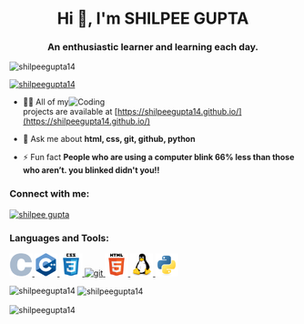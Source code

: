 <h1 align="center">Hi 👋, I'm SHILPEE GUPTA</h1>
<h3 align="center">An enthusiastic learner and learning each day.</h3>

<p align="left"> <img src="https://komarev.com/ghpvc/?username=shilpeegupta14&label=Profile%20views&color=0e75b6&style=flat" alt="shilpeegupta14" /> </p>

<p align="left"> <a href="https://github.com/ryo-ma/github-profile-trophy"><img src="https://github-profile-trophy.vercel.app/?username=shilpeegupta14" alt="shilpeegupta14" /></a> </p>
<img align="right" alt="Coding" width="400" src="https://cdn.dribbble.com/users/264642...">


- 👨‍💻 All of my projects are available at [https://shilpeegupta14.github.io/](https://shilpeegupta14.github.io/)

- 💬 Ask me about **html, css, git, github, python**

- ⚡ Fun fact **People who are using a computer blink 66% less than those who aren’t. you blinked didn't you!!**

<h3 align="left">Connect with me:</h3>
<p align="left">
<a href="https://linkedin.com/in/shilpee gupta" target="blank"><img align="center" src="https://cdn.jsdelivr.net/npm/simple-icons@3.0.1/icons/linkedin.svg" alt="shilpee gupta" height="30" width="40" /></a>
</p>

<h3 align="left">Languages and Tools:</h3>
<p align="left"> <a href="https://www.cprogramming.com/" target="_blank"> <img src="https://raw.githubusercontent.com/devicons/devicon/master/icons/c/c-original.svg" alt="c" width="40" height="40"/> </a> <a href="https://www.w3schools.com/cpp/" target="_blank"> <img src="https://raw.githubusercontent.com/devicons/devicon/master/icons/cplusplus/cplusplus-original.svg" alt="cplusplus" width="40" height="40"/> </a> <a href="https://www.w3schools.com/css/" target="_blank"> <img src="https://raw.githubusercontent.com/devicons/devicon/master/icons/css3/css3-original-wordmark.svg" alt="css3" width="40" height="40"/> </a> <a href="https://git-scm.com/" target="_blank"> <img src="https://www.vectorlogo.zone/logos/git-scm/git-scm-icon.svg" alt="git" width="40" height="40"/> </a> <a href="https://www.w3.org/html/" target="_blank"> <img src="https://raw.githubusercontent.com/devicons/devicon/master/icons/html5/html5-original-wordmark.svg" alt="html5" width="40" height="40"/> </a> <a href="https://www.linux.org/" target="_blank"> <img src="https://raw.githubusercontent.com/devicons/devicon/master/icons/linux/linux-original.svg" alt="linux" width="40" height="40"/> </a> <a href="https://www.python.org" target="_blank"> <img src="https://raw.githubusercontent.com/devicons/devicon/master/icons/python/python-original.svg" alt="python" width="40" height="40"/> </a> </p>

<p><img align="left" src="https://github-readme-stats.vercel.app/api/top-langs?username=shilpeegupta14&show_icons=true&locale=en&layout=compact" alt="shilpeegupta14" /></p>

<p>&nbsp;<img align="center" src="https://github-readme-stats.vercel.app/api?username=shilpeegupta14&show_icons=true&locale=en" alt="shilpeegupta14" /></p>

<p><img align="center" src="https://github-readme-streak-stats.herokuapp.com/?user=shilpeegupta14&" alt="shilpeegupta14" /></p>
